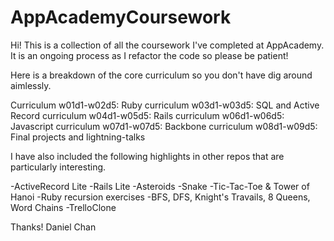 AppAcademyCoursework
====================

Hi! This is a collection of all the coursework I've completed at AppAcademy. It is an ongoing process as I refactor the code so please be patient!

Here is a breakdown of the core curriculum so you don't have dig around aimlessly.

Curriculum
w01d1-w02d5: Ruby curriculum
w03d1-w03d5: SQL and Active Record curriculum
w04d1-w05d5: Rails curriculum
w06d1-w06d5: Javascript curriculum
w07d1-w07d5: Backbone curriculum
w08d1-w09d5: Final projects and lightning-talks

I have also included the following highlights in other repos that are particularly interesting.

-ActiveRecord Lite
-Rails Lite
-Asteroids
-Snake
-Tic-Tac-Toe & Tower of Hanoi
-Ruby recursion exercises
-BFS, DFS, Knight's Travails, 8 Queens, Word Chains
-TrelloClone

Thanks!
Daniel Chan
